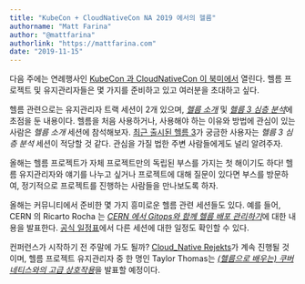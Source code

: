 ```yaml
---
title: "KubeCon + CloudNativeCon NA 2019 에서의 헬름"
authorname: "Matt Farina"
author: "@mattfarina"
authorlink: "https://mattfarina.com"
date: "2019-11-15"
---
```


다음 주에는 연례행사인 [KubeCon 과 CloudNativeCon 이 북미에서](https://events19.linuxfoundation.org/events/kubecon-cloudnativecon-north-america-2019/) 열린다. 헬름 프로젝트 및 유지관리자들은 몇 가지를 준비하고 있고 여러분을 초대하고 싶다.<!-- truncate -->

헬름 관련으로는 유지관리자 트랙 세션이 2개 있으며, [_헬름 소개_](https://sched.co/UajI) 및 [_헬름 3 심층 분석_](https://sched.co/Uagg)에 초점을 둔 내용이다. 헬름을 처음 사용하거나, 사용해야 하는 이유와 방법에 관심이 있는 사람은 _헬름 소개_ 세션에 참석해보자. [최근 출시된 헬름 3](https://helm.sh/blog/helm-3-released/)가 궁금한 사용자는 _헬름 3 심층 분석_ 세션이 적당할 것 같다. 관심을 가질 법한 주변 사람들에게도 널리 알려주자.

올해는 헬름 프로젝트가 자체 프로젝트만의 독립된 부스를 가지는 첫 해이기도 하다! 헬름 유지관리자와 얘기를 나누고 싶거나 프로젝트에 대해 질문이 있다면 부스를 방문하여, 정기적으로 프로젝트를 진행하는 사람들을 만나보도록 하자.

올해는 커뮤니티에서 준비한 몇 가지 흥미로운 헬름 관련 세션들도 있다. 예를 들어, CERN 의 Ricarto Rocha 는 [_CERN 에서 Gitops와 함께 헬름 배포 관리하기_](https://sched.co/UabD)에 대한 내용을 발표한다. [공식 일정표](https://events19.linuxfoundation.org/events/kubecon-cloudnativecon-north-america-2019/schedule/)에서 다른 세션에 대한 일정도 확인할 수 있다.

컨퍼런스가 시작하기 전 주말에 가도 될까? [Cloud_Native Rejekts](https://cloud-native.rejekts.io/)가 계속 진행될 것이며, 헬름 프로젝트 유지관리자 중 한 명인 Taylor Thomas는 [_(헬름으로 배우는) 쿠버네티스와의 고급 상호작용_](https://cfp.cloud-native.rejekts.io/cloud-native-rejekts-na-2019/talk/SQ9DWX/)을 발표할 예정이다.
